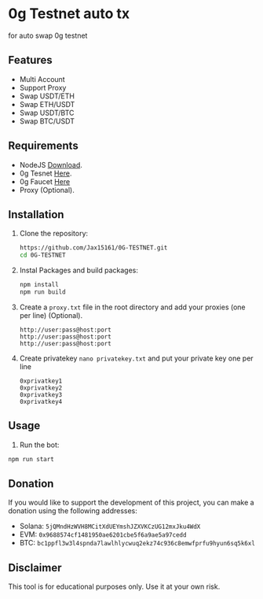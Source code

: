 # 0g Testnet auto tx

for auto swap 0g testnet

## Features

- Multi Account
- Support Proxy
- Swap USDT/ETH
- Swap ETH/USDT
- Swap USDT/BTC
- Swap BTC/USDT

## Requirements

- NodeJS [Download](https://nodejs.org/en/download).
- 0g Tesnet [Here](https://hub.0g.ai/portfolio/token).
- 0g Faucet [Here](https://hub.0g.ai/faucet)
- Proxy (Optional).

## Installation

1. Clone the repository:

   ```sh
   https://github.com/Jax15161/0G-TESTNET.git
   cd 0G-TESTNET
   ```

2. Instal Packages and build packages:

   ```sh
   npm install
   npm run build
   ```

3. Create a `proxy.txt` file in the root directory and add your proxies (one per line) (Optional).

   ```
   http://user:pass@host:port
   http://user:pass@host:port
   http://user:pass@host:port
   ```

4. Create privatekey `nano privatekey.txt` and put your private key one per line

   ```
   0xprivatkey1
   0xprivatkey2
   0xprivatkey3
   0xprivatkey4
   ```

## Usage

1. Run the bot:

```sh
npm run start
```

## Donation

If you would like to support the development of this project, you can make a donation using the following addresses:

- Solana: `5jQMndHzWVH8MCitXdUEYmshJZXVKCzUG12mxJku4WdX`
- EVM: `0x9688574cf1481950ae6201cbe5f6a9ae5a97cedd`
- BTC: `bc1ppfl3w3l4spnda7lawlhlycwuq2ekz74c936c8emwfprfu9hyun6sq5k6xl`

## Disclaimer

This tool is for educational purposes only. Use it at your own risk.
